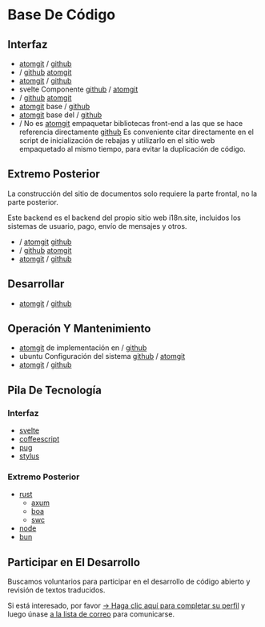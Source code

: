 # Base De Código

## Interfaz

* [atomgit](https://atomgit.com/i18n/proto) / [github](https://github.com/i18n-site/site)
* / [github](https://github.com/i18n-site/md) [atomgit](https://atomgit.com/i18n/md)
* [atomgit](https://atomgit.com/i18n/18x) / [github](https://github.com/i18n-site/18x)
* svelte Componente [github](https://github.com/i18n-site/plugin) / [atomgit](https://atomgit.com/i18n/plugin)
* / [github](https://github.com/i18n-site/proto) [atomgit](https://atomgit.com/i18n/proto)
* [atomgit](https://atomgit.com/i18n/lib) base / [github](https://github.com/i18n-site/lib)
* [atomgit](https://atomgit.com/i18n/ie) base del / [github](https://github.com/i18n-site/ie)
* / No es [atomgit](https://atomgit.com/i18n/x) empaquetar bibliotecas front-end a las que se hace referencia directamente [github](https://github.com/i18n-site/x)
  Es conveniente citar directamente en el script de inicialización de rebajas y utilizarlo en el sitio web empaquetado al mismo tiempo, para evitar la duplicación de código.

## Extremo Posterior

La construcción del sitio de documentos solo requiere la parte frontal, no la parte posterior.

Este backend es el backend del propio sitio web i18n.site, incluidos los sistemas de usuario, pago, envío de mensajes y otros.

* / [atomgit](https://atomgit.com/i18n-api/srv) [github](https://github.com/i18n-api/srv)
* / [github](https://github.com/i18n-api/pub) [atomgit](https://atomgit.com/i18n-api/pub)
* [atomgit](https://atomgit.com/i18n/rust) / [github](https://github.com/i18n-site/rust)

## Desarrollar

* [atomgit](https://atomgit.com/i18n-api/srv.docker) / [github](https://github.com/i18n-api/srv.docker)

## Operación Y Mantenimiento

* [atomgit](https://atomgit.com/i18n-ops/ops) de implementación en / [github](https://github.com/i18n-ops/ops)
* ubuntu Configuración del sistema [github](https://github.com/i18n-ops/ubuntu) / [atomgit](https://atomgit.com/i18n-ops/ubuntu)
* [atomgit](https://atomgit.com/i18n/cron) / [github](https://github.com/i18n-cron/cron)

## Pila De Tecnología

### Interfaz

* [svelte](//svelte.dev)
* [coffeescript](//coffeescript.org)
* [pug](https://github.com/pugjs/pug)
* [stylus](https://stylus.com)

### Extremo Posterior

* [rust](//rust.org)
  * [axum](//github.com/tokio-rs/axum)
  * [boa](//github.com/boa-dev/boa)
  * [swc](//swc.rs)
* [node](//nodejs.org)
* [bun](//bun.dev)

## Participar en El Desarrollo

Buscamos voluntarios para participar en el desarrollo de código abierto y revisión de textos traducidos.

Si está interesado, por favor [→ Haga clic aquí para completar su perfil](https://ggl.link/i18n) y luego únase [a la lista de correo](https://groups.google.com/u/2/g/i18n-site) para comunicarse.